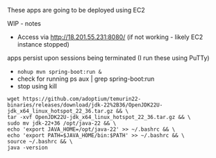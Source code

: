 These apps are going to be deployed using EC2 

WIP - notes 

* Access via http://18.201.55.231:8080/ (if not working - likely EC2 instance stopped)

apps persist upon sessions being terminated (I run these using PuTTy)
* `nohup mvn spring-boot:run &`
* check for running ps aux | grep spring-boot:run
* stop using kill <PID>




```
wget https://github.com/adoptium/temurin22-binaries/releases/download/jdk-22%2B36/OpenJDK22U-jdk_x64_linux_hotspot_22_36.tar.gz && \
tar -xvf OpenJDK22U-jdk_x64_linux_hotspot_22_36.tar.gz && \
sudo mv jdk-22+36 /opt/java-22 && \
echo 'export JAVA_HOME=/opt/java-22' >> ~/.bashrc && \
echo 'export PATH=$JAVA_HOME/bin:$PATH' >> ~/.bashrc && \
source ~/.bashrc && \
java -version
```
